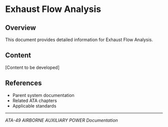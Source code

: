# Exhaust Flow Analysis

## Overview

This document provides detailed information for Exhaust Flow Analysis.

## Content

[Content to be developed]

## References

- Parent system documentation
- Related ATA chapters
- Applicable standards

---

*ATA-49 AIRBORNE AUXILIARY POWER Documentation*

